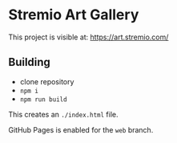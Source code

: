 # Stremio Art Gallery

This project is visible at: https://art.stremio.com/

## Building

- clone repository
- `npm i`
- `npm run build`

This creates an `./index.html` file.

GitHub Pages is enabled for the `web` branch.